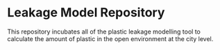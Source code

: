 # Leakage Model Repository
This repository incubates all of the plastic leakage modelling tool to calculate the amount of plastic in the open environment at the city level.
